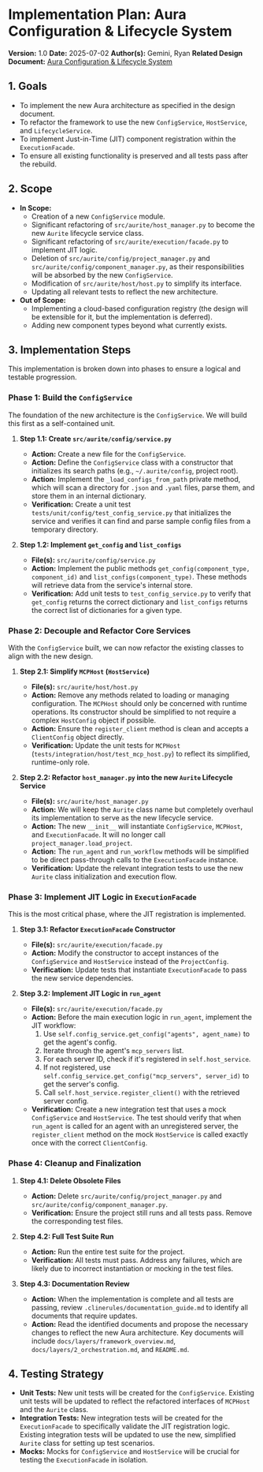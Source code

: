 # Implementation Plan: Aura Configuration & Lifecycle System

**Version:** 1.0
**Date:** 2025-07-02
**Author(s):** Gemini, Ryan
**Related Design Document:** [Aura Configuration & Lifecycle System](docs/design/aura_configuration_and_lifecycle.md)

## 1. Goals

*   To implement the new Aura architecture as specified in the design document.
*   To refactor the framework to use the new `ConfigService`, `HostService`, and `LifecycleService`.
*   To implement Just-in-Time (JIT) component registration within the `ExecutionFacade`.
*   To ensure all existing functionality is preserved and all tests pass after the rebuild.

## 2. Scope

*   **In Scope:**
    *   Creation of a new `ConfigService` module.
    *   Significant refactoring of `src/aurite/host_manager.py` to become the new `Aurite` lifecycle service class.
    *   Significant refactoring of `src/aurite/execution/facade.py` to implement JIT logic.
    *   Deletion of `src/aurite/config/project_manager.py` and `src/aurite/config/component_manager.py`, as their responsibilities will be absorbed by the new `ConfigService`.
    *   Modification of `src/aurite/host/host.py` to simplify its interface.
    *   Updating all relevant tests to reflect the new architecture.
*   **Out of Scope:**
    *   Implementing a cloud-based configuration registry (the design will be extensible for it, but the implementation is deferred).
    *   Adding new component types beyond what currently exists.

## 3. Implementation Steps

This implementation is broken down into phases to ensure a logical and testable progression.

### Phase 1: Build the `ConfigService`

The foundation of the new architecture is the `ConfigService`. We will build this first as a self-contained unit.

1.  **Step 1.1: Create `src/aurite/config/service.py`**
    *   **Action:** Create a new file for the `ConfigService`.
    *   **Action:** Define the `ConfigService` class with a constructor that initializes its search paths (e.g., `~/.aurite/config`, project root).
    *   **Action:** Implement the `_load_configs_from_path` private method, which will scan a directory for `.json` and `.yaml` files, parse them, and store them in an internal dictionary.
    *   **Verification:** Create a unit test `tests/unit/config/test_config_service.py` that initializes the service and verifies it can find and parse sample config files from a temporary directory.

2.  **Step 1.2: Implement `get_config` and `list_configs`**
    *   **File(s):** `src/aurite/config/service.py`
    *   **Action:** Implement the public methods `get_config(component_type, component_id)` and `list_configs(component_type)`. These methods will retrieve data from the service's internal store.
    *   **Verification:** Add unit tests to `test_config_service.py` to verify that `get_config` returns the correct dictionary and `list_configs` returns the correct list of dictionaries for a given type.

### Phase 2: Decouple and Refactor Core Services

With the `ConfigService` built, we can now refactor the existing classes to align with the new design.

1.  **Step 2.1: Simplify `MCPHost` (`HostService`)**
    *   **File(s):** `src/aurite/host/host.py`
    *   **Action:** Remove any methods related to loading or managing configuration. The `MCPHost` should only be concerned with runtime operations. Its constructor should be simplified to not require a complex `HostConfig` object if possible.
    *   **Action:** Ensure the `register_client` method is clean and accepts a `ClientConfig` object directly.
    *   **Verification:** Update the unit tests for `MCPHost` (`tests/integration/host/test_mcp_host.py`) to reflect its simplified, runtime-only role.

2.  **Step 2.2: Refactor `host_manager.py` into the new `Aurite` Lifecycle Service**
    *   **File(s):** `src/aurite/host_manager.py`
    *   **Action:** We will keep the `Aurite` class name but completely overhaul its implementation to serve as the new lifecycle service.
    *   **Action:** The new `__init__` will instantiate `ConfigService`, `MCPHost`, and `ExecutionFacade`. It will no longer call `project_manager.load_project`.
    *   **Action:** The `run_agent` and `run_workflow` methods will be simplified to be direct pass-through calls to the `ExecutionFacade` instance.
    *   **Verification:** Update the relevant integration tests to use the new `Aurite` class initialization and execution flow.

### Phase 3: Implement JIT Logic in `ExecutionFacade`

This is the most critical phase, where the JIT registration is implemented.

1.  **Step 3.1: Refactor `ExecutionFacade` Constructor**
    *   **File(s):** `src/aurite/execution/facade.py`
    *   **Action:** Modify the constructor to accept instances of the `ConfigService` and `HostService` instead of the `ProjectConfig`.
    *   **Verification:** Update tests that instantiate `ExecutionFacade` to pass the new service dependencies.

2.  **Step 3.2: Implement JIT Logic in `run_agent`**
    *   **File(s):** `src/aurite/execution/facade.py`
    *   **Action:** Before the main execution logic in `run_agent`, implement the JIT workflow:
        1.  Use `self.config_service.get_config("agents", agent_name)` to get the agent's config.
        2.  Iterate through the agent's `mcp_servers` list.
        3.  For each server ID, check if it's registered in `self.host_service`.
        4.  If not registered, use `self.config_service.get_config("mcp_servers", server_id)` to get the server's config.
        5.  Call `self.host_service.register_client()` with the retrieved server config.
    *   **Verification:** Create a new integration test that uses a mock `ConfigService` and `HostService`. The test should verify that when `run_agent` is called for an agent with an unregistered server, the `register_client` method on the mock `HostService` is called exactly once with the correct `ClientConfig`.

### Phase 4: Cleanup and Finalization

1.  **Step 4.1: Delete Obsolete Files**
    *   **Action:** Delete `src/aurite/config/project_manager.py` and `src/aurite/config/component_manager.py`.
    *   **Verification:** Ensure the project still runs and all tests pass. Remove the corresponding test files.

2.  **Step 4.2: Full Test Suite Run**
    *   **Action:** Run the entire test suite for the project.
    *   **Verification:** All tests must pass. Address any failures, which are likely due to incorrect instantiation or mocking in the test files.

3.  **Step 4.3: Documentation Review**
    *   **Action:** When the implementation is complete and all tests are passing, review `.clinerules/documentation_guide.md` to identify all documents that require updates.
    *   **Action:** Read the identified documents and propose the necessary changes to reflect the new Aura architecture. Key documents will include `docs/layers/framework_overview.md`, `docs/layers/2_orchestration.md`, and `README.md`.

## 4. Testing Strategy

*   **Unit Tests:** New unit tests will be created for the `ConfigService`. Existing unit tests will be updated to reflect the refactored interfaces of `MCPHost` and the `Aurite` class.
*   **Integration Tests:** New integration tests will be created for the `ExecutionFacade` to specifically validate the JIT registration logic. Existing integration tests will be updated to use the new, simplified `Aurite` class for setting up test scenarios.
*   **Mocks:** Mocks for `ConfigService` and `HostService` will be crucial for testing the `ExecutionFacade` in isolation.
